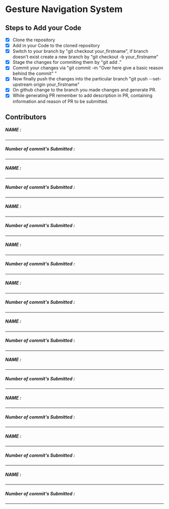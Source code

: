 # Gesture Navigation System

## Steps to Add your Code
- [x] Clone the repository
- [x] Add in your Code to the cloned repository
- [x] Switch to your branch by "git checkout your_firstname", if branch doesn't exist create a new branch by "git checkout -b your_firstname"
- [x] Stage the changes for commiting them by "git add ."
- [x] Commit your changes via "git commit -m "Over here give a basic reason behind the commit" "
- [x] Now finally push the changes into the particular branch "git push --set-upstream origin your_firstname"  
- [x] On github change to the branch you made changes and generate PR.
- [x] While generating PR remember to add description in PR, containing information and reason of PR to be submitted.  

## Contributors

##### NAME : 
---------------
##### Number of commit's Submitted : 
---------------

##### NAME : 
---------------
##### Number of commit's Submitted :
---------------

##### NAME :
---------------
##### Number of commit's Submitted :
---------------

##### NAME :
---------------
##### Number of commit's Submitted :
---------------

##### NAME :
---------------
##### Number of commit's Submitted :
---------------

##### NAME :
---------------
##### Number of commit's Submitted :
---------------

##### NAME :
---------------
##### Number of commit's Submitted :
---------------

##### NAME :
---------------
##### Number of commit's Submitted :
---------------

##### NAME :
---------------
##### Number of commit's Submitted :
---------------

##### NAME : 
---------------
##### Number of commit's Submitted : 
---------------
